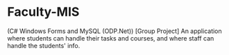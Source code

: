 # Faculty-MIS
(C# Windows Forms and MySQL (ODP.Net))  [Group Project] An application where students can handle their tasks and courses, and where staff can handle the students' info.
